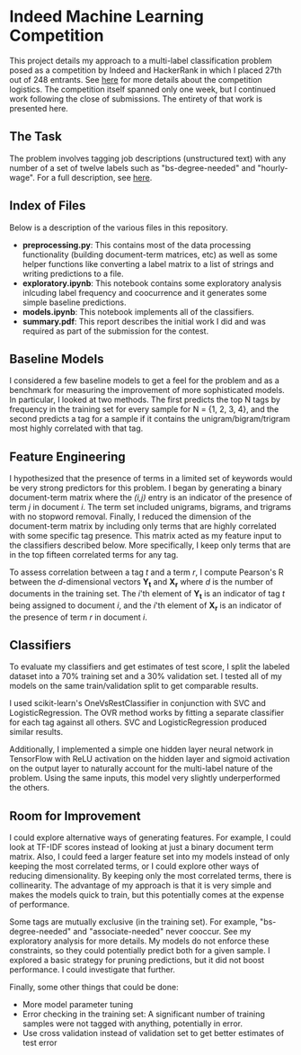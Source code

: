 # Indeed Machine Learning Competition
This project details my approach to a multi-label classification problem posed as a competition by Indeed and HackerRank in which I placed 27th out of 248 entrants. See [here](https://www.hackerrank.com/indeed-ml-codesprint-2017) for more details about the competition logistics. The competition itself spanned only one week, but I continued work following the close of submissions. The entirety of that work is presented here.

## The Task
The problem involves tagging job descriptions (unstructured text) with any number of a set of twelve labels such as "bs-degree-needed" and "hourly-wage". For a full description, see [here](https://www.hackerrank.com/contests/indeed-ml-codesprint-2017/challenges/tagging-raw-job-descriptions).

## Index of Files
Below is a description of the various files in this repository.
* **preprocessing.py**: This contains most of the data processing functionality (building document-term matrices, etc) as well as some helper functions like converting a label matrix to a list of strings and writing predictions to a file.
* **exploratory.ipynb**: This notebook contains some exploratory analysis inlcuding label frequency and coocurrence and it generates some simple baseline predictions.
* **models.ipynb**: This notebook implements all of the classifiers.
* **summary.pdf**: This report describes the initial work I did and was required as part of the submission for the contest.

## Baseline Models
I considered a few baseline models to get a feel for the problem and as a benchmark for measuring the improvement of more sophisticated models. In particular, I looked at two methods. The first predicts the top N tags by frequency in the training set for every sample for N = {1, 2, 3, 4}, and the second predicts a tag for a sample if it contains the unigram/bigram/trigram most highly correlated with that tag.

## Feature Engineering
I hypothesized that the presence of terms in a limited set of keywords would be very strong predictors for this problem. I began by generating a binary document-term matrix where the *(i,j)* entry is an indicator of the presence of term *j* in document *i*. The term set included unigrams, bigrams, and trigrams with no stopword removal. Finally, I reduced the dimension of the document-term matrix by including only terms that are highly correlated with some specific tag presence. This matrix acted as my feature input to the classifiers described below. More specifically, I keep only terms that are in the top fifteen correlated terms for any tag.

To assess correlation between a tag *t* and a term *r*, I compute Pearson's R between the *d*-dimensional vectors **Y<sub>t</sub>** and **X<sub>r</sub>** where *d* is the number of documents in the training set. The *i*'th element of **Y<sub>t</sub>** is an indicator of tag *t* being assigned to document *i*, and the *i*'th element of **X<sub>r</sub>** is an indicator of the presence of term *r* in document *i*.

## Classifiers
To evaluate my classifiers and get estimates of test score, I split the labeled dataset into a 70% training set and a 30% validation set. I tested all of my models on the same train/validation split to get comparable results.

I used scikit-learn's OneVsRestClassifier in conjunction with SVC and LogisticRegression. The OVR method works by fitting a separate classifier for each tag against all others. SVC and LogisticRegression produced similar results.

Additionally, I implemented a simple one hidden layer neural network in TensorFlow with ReLU activation on the hidden layer and sigmoid activation on the output layer to naturally account for the multi-label nature of the problem. Using the same inputs, this model very slightly underperformed the others.

## Room for Improvement
I could explore alternative ways of generating features. For example, I could look at TF-IDF scores instead of looking at just a binary document term matrix. Also, I could feed a larger feature set into my models instead of only keeping the most correlated terms, or I could explore other ways of reducing dimensionality. By keeping only the most correlated terms, there is collinearity. The advantage of my approach is that it is very simple and makes the models quick to train, but this potentially comes at the expense of performance. 

Some tags are mutually exclusive (in the training set). For example, "bs-degree-needed" and "associate-needed" never cooccur. See my exploratory analysis for more details. My models do not enforce these constraints, so they could potentially predict both for a given sample. I explored a basic strategy for pruning predictions, but it did not boost performance. I could investigate that further.

Finally, some other things that could be done:
* More model parameter tuning
* Error checking in the training set: A significant number of training samples were not tagged with anything, potentially in error.
* Use cross validation instead of validation set to get better estimates of test error
